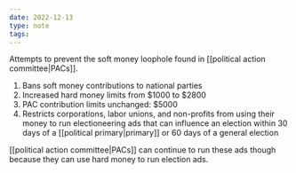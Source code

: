 ```yaml
---
date: 2022-12-13
type: note
tags:
---
```


Attempts to prevent the soft money loophole found in [[political action committee|PACs]].
1. Bans soft money contributions to national parties
2. Increased hard money limits from $1000 to $2800
3. PAC contribution limits unchanged: $5000
4. Restricts corporations, labor unions, and non-profits from using their money to run electioneering ads that can influence an election within 30 days of a [[political primary|primary]] or 60 days of a general election

[[political action committee|PACs]] can continue to run these ads though because they can use hard money to run election ads.
